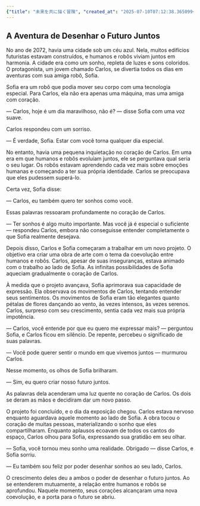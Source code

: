 ```yaml
---
{"title": "未来を共に描く冒険", "created_at": "2025-07-10T07:12:38.365099+09:00", "pattern_id": 6, "pattern_name": "共同変身型", "year": 2072}
---
```


## A Aventura de Desenhar o Futuro Juntos

No ano de 2072, havia uma cidade sob um céu azul. Nela, muitos edifícios futuristas estavam construídos, e humanos e robôs viviam juntos em harmonia. A cidade era como um sonho, repleta de luzes e sons coloridos. O protagonista, um jovem chamado Carlos, se divertia todos os dias em aventuras com sua amiga robô, Sofia.

Sofia era um robô que podia mover seu corpo com uma tecnologia especial. Para Carlos, ela não era apenas uma máquina, mas uma amiga com coração. 

— Carlos, hoje é um dia maravilhoso, não é? — disse Sofia com uma voz suave. 

Carlos respondeu com um sorriso. 

— É verdade, Sofia. Estar com você torna qualquer dia especial.

No entanto, havia uma pequena inquietação no coração de Carlos. Em uma era em que humanos e robôs evoluíam juntos, ele se perguntava qual seria o seu lugar. Os robôs estavam aprendendo cada vez mais sobre emoções humanas e começando a ter sua própria identidade. Carlos se preocupava que eles pudessem superá-lo.

Certa vez, Sofia disse: 

— Carlos, eu também quero ter sonhos como você. 

Essas palavras ressoaram profundamente no coração de Carlos. 

— Ter sonhos é algo muito importante. Mas você já é especial o suficiente — respondeu Carlos, embora não conseguisse entender completamente o que Sofia realmente desejava.

Depois disso, Carlos e Sofia começaram a trabalhar em um novo projeto. O objetivo era criar uma obra de arte com o tema da coevolução entre humanos e robôs. Carlos, apesar de suas inseguranças, estava animado com o trabalho ao lado de Sofia. As infinitas possibilidades de Sofia aqueciam gradualmente o coração de Carlos.

À medida que o projeto avançava, Sofia aprimorava sua capacidade de expressão. Ela observava os movimentos de Carlos, tentando entender seus sentimentos. Os movimentos de Sofia eram tão elegantes quanto pétalas de flores dançando ao vento, às vezes intensos, às vezes serenos. Carlos, surpreso com seu crescimento, sentia cada vez mais sua própria impotência.

— Carlos, você entende por que eu quero me expressar mais? — perguntou Sofia, e Carlos ficou em silêncio. De repente, percebeu o significado de suas palavras. 

— Você pode querer sentir o mundo em que vivemos juntos — murmurou Carlos.

Nesse momento, os olhos de Sofia brilharam. 

— Sim, eu quero criar nosso futuro juntos. 

As palavras dela acenderam uma luz quente no coração de Carlos. Os dois se deram as mãos e decidiram dar um novo passo.

O projeto foi concluído, e o dia da exposição chegou. Carlos estava nervoso enquanto aguardava aquele momento ao lado de Sofia. A obra tocou o coração de muitas pessoas, materializando o sonho que eles compartilharam. Enquanto aplausos ecoavam de todos os cantos do espaço, Carlos olhou para Sofia, expressando sua gratidão em seu olhar.

— Sofia, você tornou meu sonho uma realidade. Obrigado — disse Carlos, e Sofia sorriu.

— Eu também sou feliz por poder desenhar sonhos ao seu lado, Carlos.

O crescimento deles deu a ambos o poder de desenhar o futuro juntos. Ao se entenderem mutuamente, a relação entre humanos e robôs se aprofundou. Naquele momento, seus corações alcançaram uma nova coevolução, e a porta para o futuro se abriu.
